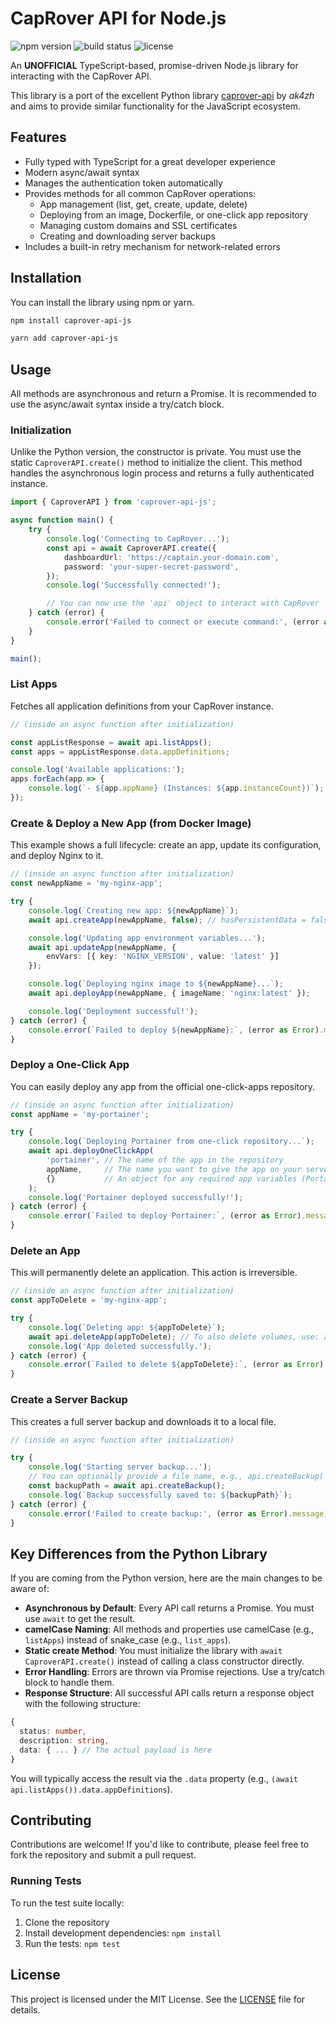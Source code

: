 # CapRover API for Node.js

![npm version](https://img.shields.io/npm/v/caprover-api-js.svg)
![build status](https://img.shields.io/github/actions/workflow/status/willvin313/caprover-api-js/npm-publish.yml?branch=main)
![license](https://img.shields.io/npm/l/caprover-api-js.svg)

An **UNOFFICIAL** TypeScript-based, promise-driven Node.js library for interacting with the CapRover API.

This library is a port of the excellent Python library [caprover-api](https://github.com/ak4zh/Caprover-API) by *ak4zh* and aims to provide similar functionality for the JavaScript ecosystem.

## Features

- Fully typed with TypeScript for a great developer experience
- Modern async/await syntax
- Manages the authentication token automatically
- Provides methods for all common CapRover operations:
  - App management (list, get, create, update, delete)
  - Deploying from an image, Dockerfile, or one-click app repository
  - Managing custom domains and SSL certificates
  - Creating and downloading server backups
- Includes a built-in retry mechanism for network-related errors

## Installation

You can install the library using npm or yarn.

```bash
npm install caprover-api-js
```

```bash
yarn add caprover-api-js
```

## Usage

All methods are asynchronous and return a Promise. It is recommended to use the async/await syntax inside a try/catch block.

### Initialization

Unlike the Python version, the constructor is private. You must use the static `CaproverAPI.create()` method to initialize the client. This method handles the asynchronous login process and returns a fully authenticated instance.

```typescript
import { CaproverAPI } from 'caprover-api-js';

async function main() {
    try {
        console.log('Connecting to CapRover...');
        const api = await CaproverAPI.create({
            dashboardUrl: 'https://captain.your-domain.com',
            password: 'your-super-secret-password',
        });
        console.log('Successfully connected!');

        // You can now use the 'api' object to interact with CapRover
    } catch (error) {
        console.error('Failed to connect or execute command:', (error as Error).message);
    }
}

main();
```

### List Apps

Fetches all application definitions from your CapRover instance.

```typescript
// (inside an async function after initialization)

const appListResponse = await api.listApps();
const apps = appListResponse.data.appDefinitions;

console.log('Available applications:');
apps.forEach(app => {
    console.log(`- ${app.appName} (Instances: ${app.instanceCount})`);
});
```

### Create & Deploy a New App (from Docker Image)

This example shows a full lifecycle: create an app, update its configuration, and deploy Nginx to it.

```typescript
// (inside an async function after initialization)
const newAppName = 'my-nginx-app';

try {
    console.log(`Creating new app: ${newAppName}`);
    await api.createApp(newAppName, false); // hasPersistentData = false

    console.log('Updating app environment variables...');
    await api.updateApp(newAppName, {
        envVars: [{ key: 'NGINX_VERSION', value: 'latest' }]
    });

    console.log(`Deploying nginx image to ${newAppName}...`);
    await api.deployApp(newAppName, { imageName: 'nginx:latest' });

    console.log('Deployment successful!');
} catch (error) {
    console.error(`Failed to deploy ${newAppName}:`, (error as Error).message);
}
```

### Deploy a One-Click App

You can easily deploy any app from the official one-click-apps repository.

```typescript
// (inside an async function after initialization)
const appName = 'my-portainer';

try {
    console.log(`Deploying Portainer from one-click repository...`);
    await api.deployOneClickApp(
        'portainer', // The name of the app in the repository
        appName,     // The name you want to give the app on your server
        {}           // An object for any required app variables (Portainer needs none)
    );
    console.log('Portainer deployed successfully!');
} catch (error) {
    console.error(`Failed to deploy Portainer:`, (error as Error).message);
}
```

### Delete an App

This will permanently delete an application. This action is irreversible.

```typescript
// (inside an async function after initialization)
const appToDelete = 'my-nginx-app';

try {
    console.log(`Deleting app: ${appToDelete}`);
    await api.deleteApp(appToDelete); // To also delete volumes, use: api.deleteApp(appToDelete, true)
    console.log('App deleted successfully.');
} catch (error) {
    console.error(`Failed to delete ${appToDelete}:`, (error as Error).message);
}
```

### Create a Server Backup

This creates a full server backup and downloads it to a local file.

```typescript
// (inside an async function after initialization)

try {
    console.log('Starting server backup...');
    // You can optionally provide a file name, e.g., api.createBackup('my-backup.tar')
    const backupPath = await api.createBackup();
    console.log(`Backup successfully saved to: ${backupPath}`);
} catch (error) {
    console.error('Failed to create backup:', (error as Error).message);
}
```

## Key Differences from the Python Library

If you are coming from the Python version, here are the main changes to be aware of:

- **Asynchronous by Default**: Every API call returns a Promise. You must use `await` to get the result.
- **camelCase Naming**: All methods and properties use camelCase (e.g., `listApps`) instead of snake_case (e.g., `list_apps`).
- **Static create Method**: You must initialize the library with `await CaproverAPI.create()` instead of calling a class constructor directly.
- **Error Handling**: Errors are thrown via Promise rejections. Use a try/catch block to handle them.
- **Response Structure**: All successful API calls return a response object with the following structure:

```typescript
{
  status: number,
  description: string,
  data: { ... } // The actual payload is here
}
```

You will typically access the result via the `.data` property (e.g., `(await api.listApps()).data.appDefinitions`).

## Contributing

Contributions are welcome! If you'd like to contribute, please feel free to fork the repository and submit a pull request.

### Running Tests

To run the test suite locally:

1. Clone the repository
2. Install development dependencies: `npm install`
3. Run the tests: `npm test`

## License

This project is licensed under the MIT License. See the [LICENSE](./LICENSE) file for details.